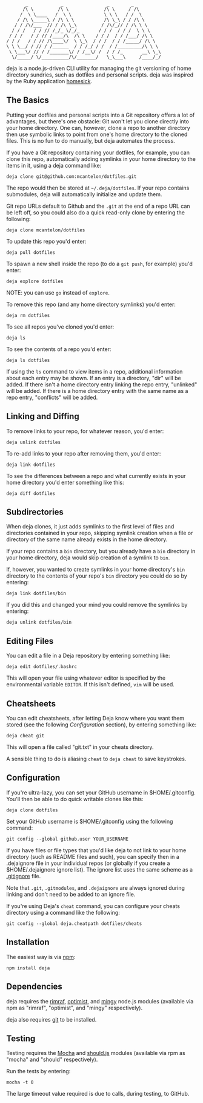            _            _                _        _          
          /\ \         /\ \             /\ \     / /\        
         /  \ \____   /  \ \            \ \ \   / /  \       
        / /\ \_____\ / /\ \ \           /\ \_\ / / /\ \      
       / / /\/___  // / /\ \_\         / /\/_// / /\ \ \     
      / / /   / / // /_/_ \/_/_       / / /  / / /  \ \ \    
     / / /   / / // /____/\  /\ \    / / /  / / /___/ /\ \   
    / / /   / / // /\____\/  \ \_\  / / /  / / /_____/ /\ \  
    \ \ \__/ / // / /______  / / /_/ / /  / /_________/\ \ \ 
     \ \___\/ // / /_______\/ / /__\/ /  / / /_       __\ \_\
      \/_____/ \/__________/\/_______/   \_\___\     /____/_/

deja is a node.js-driven CLI utility for managing the git versioning of home
directory sundries, such as dotfiles and personal scripts. deja was inspired by
the Ruby application [homesick](https://github.com/technicalpickles/homesick).

## The Basics

Putting your dotfiles and personal scripts into a Git repository offers a lot
of advantages, but there's one obstacle: Git won't let you clone directly into
your home directory. One can, however, clone a repo to another directory then
use symbolic links to point from one's home directory to the cloned files. This
is no fun to do manually, but deja automates the process.

If you have a Git repository containing your dotfiles, for example, you can
clone this repo, automatically adding symlinks in your home directory to the
items in it, using a deja command like:

    deja clone git@github.com:mcantelon/dotfiles.git

The repo would then be stored at `~/.deja/dotfiles`. If your repo contains
submodules, deja will automatically initialize and update them.

Git repo URLs default to Github and the `.git` at the end of a repo URL can be
left off, so you could also do a quick read-only clone by entering the
following:

    deja clone mcantelon/dotfiles

To update this repo you'd enter:

    deja pull dotfiles

To spawn a new shell inside the repo (to do a `git push`, for example) you'd
enter:

    deja explore dotfiles

NOTE: you can use `go` instead of `explore`.

To remove this repo (and any home directory symlinks) you'd enter:

    deja rm dotfiles

To see all repos you've cloned you'd enter:

    deja ls

To see the contents of a repo you'd enter:

    deja ls dotfiles

If using the `ls` command to view items in a repo, additional information
about each entry may be shown. If an entry is a directory, "dir" will be added.
If there isn't a home directory entry linking the repo entry, "unlinked" will
be added. If there is a home directory entry with the same name as a repo entry,
"conflicts" will be added.

## Linking and Diffing

To remove links to your repo, for whatever reason, you'd enter:

    deja unlink dotfiles

To re-add links to your repo after removing them, you'd enter:

    deja link dotfiles

To see the differences between a repo and what currently exists in your
home directory you'd enter something like this:

    deja diff dotfiles

## Subdirectories

When deja clones, it just adds symlinks to the first level of files and
directories contained in your repo, skipping symlink creation when a file
or directory of the same name already exists in the home directory.

If your repo contains a `bin` directory, but you already have a `bin` directory
in your home directory, deja would skip creation of a symlink to `bin`.

If, however, you wanted to create symlinks in your home directory's `bin`
directory to the contents of your repo's `bin` directory  you could do so by
entering:

    deja link dotfiles/bin

If you did this and changed your mind you could remove the symlinks by entering:

    deja unlink dotfiles/bin

## Editing Files

You can edit a file in a Deja repository by entering something like:

    deja edit dotfiles/.bashrc

This will open your file using whatever editor is specified by the
environmental variable `EDITOR`. If this isn't defined, `vim` will be used.

## Cheatsheets

You can edit cheatsheets, after letting Deja know where you want them stored
(see the following *Configuration* section), by entering something like:

    deja cheat git

This will open a file called "git.txt" in your cheats directory.

A sensible thing to do is aliasing `cheat` to `deja cheat` to save keystrokes.

## Configuration

If you're ultra-lazy, you can set your GitHub username in $HOME/.gitconfig.
You'll then be able to do quick writable  clones like this:

    deja clone dotfiles

Set your GitHub username is $HOME/.gitconfig using the following command:

    git config --global github.user YOUR_USERNAME

If you have files or file types that you'd like deja to not link to your home
directory (such as README files and such), you can specify then in a
.dejaignore file in your individual repos (or globally if you create
a $HOME/.dejaignore ignore list). The ignore list uses the same scheme as a
[.gitignore](http://help.github.com/git-ignore/) file.

Note that `.git`, `.gitmodules`, and `.dejaignore` are always ignored
during linking and don't need to be added to an ignore file.

If you're using Deja's `cheat` command, you can configure your cheats directory
using a command like the following:

    git config --global deja.cheatpath dotfiles/cheats

## Installation

The easiest way is via [npm](https://github.com/isaacs/npm):

    npm install deja

## Dependencies

deja requires the [rimraf](https://github.com/isaacs/rimraf),
[optimist](https://github.com/substack/node-optimist), and
[mingy](https://github.com/mcantelon/node-mingy) node.js modules
(available via npm as "rimraf", "optimist", and "mingy" respectively).

deja also requires [git](http://git-scm.com/) to be installed.

## Testing

Testing requires the [Mocha](http://mochajs.org/)
and [should.js](https://github.com/visionmedia/should.js) modules (available
via rpm as "mocha" and "should" respectively).

Run the tests by entering:

    mocha -t 0

The large timeout value required is due to calls, during testing, to GitHub.
